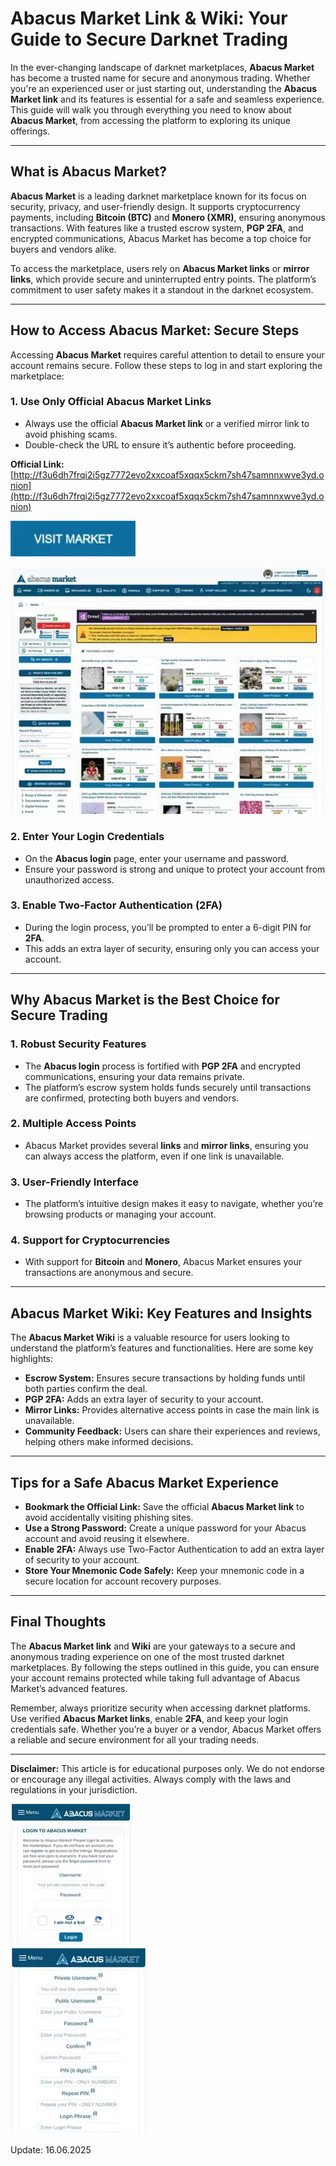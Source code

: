 # Abacus Market Link & Wiki: Your Guide to Secure Darknet Trading  

In the ever-changing landscape of darknet marketplaces, **Abacus Market** has become a trusted name for secure and anonymous trading. Whether you're an experienced user or just starting out, understanding the **Abacus Market link** and its features is essential for a safe and seamless experience. This guide will walk you through everything you need to know about **Abacus Market**, from accessing the platform to exploring its unique offerings.  

---

## What is Abacus Market?  

**Abacus Market** is a leading darknet marketplace known for its focus on security, privacy, and user-friendly design. It supports cryptocurrency payments, including **Bitcoin (BTC)** and **Monero (XMR)**, ensuring anonymous transactions. With features like a trusted escrow system, **PGP 2FA**, and encrypted communications, Abacus Market has become a top choice for buyers and vendors alike.  

To access the marketplace, users rely on **Abacus Market links** or **mirror links**, which provide secure and uninterrupted entry points. The platform’s commitment to user safety makes it a standout in the darknet ecosystem.  

---

## How to Access Abacus Market: Secure Steps  

Accessing **Abacus Market** requires careful attention to detail to ensure your account remains secure. Follow these steps to log in and start exploring the marketplace:  

### 1. **Use Only Official Abacus Market Links**  
   - Always use the official **Abacus Market link** or a verified mirror link to avoid phishing scams.  
   - Double-check the URL to ensure it’s authentic before proceeding.  

**Official Link:** [http://f3u6dh7frqi2i5gz7772evo2xxcoaf5xqqx5ckm7sh47samnnxwve3yd.onion](http://f3u6dh7frqi2i5gz7772evo2xxcoaf5xqqx5ckm7sh47samnnxwve3yd.onion)  

[<img src="/static/setup.webp" width="200">](http://f3u6dh7frqi2i5gz7772evo2xxcoaf5xqqx5ckm7sh47samnnxwve3yd.onion)

<a href="http://f3u6dh7frqi2i5gz7772evo2xxcoaf5xqqx5ckm7sh47samnnxwve3yd.onion"><img src="/static/see.webp" alt="Abacus Preview" style="max-width: 100%;"></a>

### 2. **Enter Your Login Credentials**  
   - On the **Abacus login** page, enter your username and password.  
   - Ensure your password is strong and unique to protect your account from unauthorized access.  

### 3. **Enable Two-Factor Authentication (2FA)**  
   - During the login process, you’ll be prompted to enter a 6-digit PIN for **2FA**.  
   - This adds an extra layer of security, ensuring only you can access your account.  

---

## Why Abacus Market is the Best Choice for Secure Trading  

### 1. **Robust Security Features**  
   - The **Abacus login** process is fortified with **PGP 2FA** and encrypted communications, ensuring your data remains private.  
   - The platform’s escrow system holds funds securely until transactions are confirmed, protecting both buyers and vendors.  

### 2. **Multiple Access Points**  
   - Abacus Market provides several **links** and **mirror links**, ensuring you can always access the platform, even if one link is unavailable.  

### 3. **User-Friendly Interface**  
   - The platform’s intuitive design makes it easy to navigate, whether you’re browsing products or managing your account.  

### 4. **Support for Cryptocurrencies**  
   - With support for **Bitcoin** and **Monero**, Abacus Market ensures your transactions are anonymous and secure.  

---

## Abacus Market Wiki: Key Features and Insights  

The **Abacus Market Wiki** is a valuable resource for users looking to understand the platform’s features and functionalities. Here are some key highlights:  

- **Escrow System:** Ensures secure transactions by holding funds until both parties confirm the deal.  
- **PGP 2FA:** Adds an extra layer of security to your account.  
- **Mirror Links:** Provides alternative access points in case the main link is unavailable.  
- **Community Feedback:** Users can share their experiences and reviews, helping others make informed decisions.  

---

## Tips for a Safe Abacus Market Experience  

- **Bookmark the Official Link:** Save the official **Abacus Market link** to avoid accidentally visiting phishing sites.  
- **Use a Strong Password:** Create a unique password for your Abacus account and avoid reusing it elsewhere.  
- **Enable 2FA:** Always use Two-Factor Authentication to add an extra layer of security to your account.  
- **Store Your Mnemonic Code Safely:** Keep your mnemonic code in a secure location for account recovery purposes.  

---

## Final Thoughts  

The **Abacus Market link** and **Wiki** are your gateways to a secure and anonymous trading experience on one of the most trusted darknet marketplaces. By following the steps outlined in this guide, you can ensure your account remains protected while taking full advantage of Abacus Market’s advanced features.  

Remember, always prioritize security when accessing darknet platforms. Use verified **Abacus Market links**, enable **2FA**, and keep your login credentials safe. Whether you’re a buyer or a vendor, Abacus Market offers a reliable and secure environment for all your trading needs.  

---

**Disclaimer:** This article is for educational purposes only. We do not endorse or encourage any illegal activities. Always comply with the laws and regulations in your jurisdiction.  

<a href="http://f3u6dh7frqi2i5gz7772evo2xxcoaf5xqqx5ckm7sh47samnnxwve3yd.onion"><img src="/static/begin.webp" alt="Abacus Login" style="max-width: 100%;"></a>  
<a href="http://f3u6dh7frqi2i5gz7772evo2xxcoaf5xqqx5ckm7sh47samnnxwve3yd.onion"><img src="/static/footer.webp" alt="Abacus Register" style="max-width: 100%;"></a>





Update:  16.06.2025